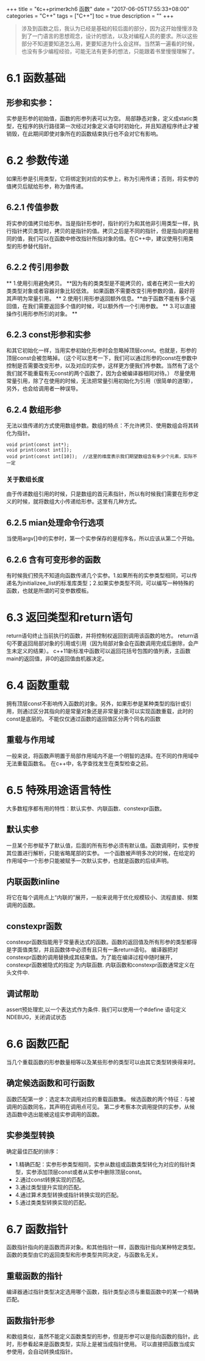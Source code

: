 +++
title = "《c++primer》ch6 函数"
date = "2017-06-05T17:55:33+08:00"
categories = "C++"
tags = ["C++"]
toc = true
description = ""
+++

> 涉及到函数之后，我认为已经是基础的较后面的部分，因为这开始慢慢涉及到了一门语言的思想观念，设计的想法，以及对编程人员的要求。所以这些部分不知道要知道怎么用，更要知道为什么会这样。当然第一遍看的时候，也没有多少编程经验，可能无法有更多的想法，只能跟着书里慢慢理解了。


<!-- more -->
# 6.1 函数基础
## 形参和实参：
实参是形参的初始值，函数的形参列表可以为空。
局部静态对象，定义成static类型，在程序的执行路径第一次经过对象定义语句时初始化，并且知道程序终止才被销毁，在此期间即使对象所在的函数结束执行也不会对它有影响。
# 6.2 参数传递
如果形参是引用类型，它将绑定到对应的实参上，称为引用传递；否则，将实参的值拷贝后赋给形参，称为值传递。
## 6.2.1 传值参数
将实参的值拷贝给形参。当是指针形参时，指针的行为和其他非引用类型一样，执行指针拷贝类型时，拷贝的是指针的值。拷贝之后是不同的指针，但是指向的是相同的值，我们可以在函数中修改指针所指对象的值。在C++中，建议使用引用类型的形参替代指针。
## 6.2.2 传引用参数
** 1.使用引用避免拷贝。 **因为有的类类型是不能拷贝的，或者在拷贝一些大的类类型对象或者容器对象比较低效。
如果函数不需要改变引用参数的值，最好将其声明为常量引用。
** 2.使用引用形参返回额外信息。**由于函数不能有多个返回值，在我们需要返回多个值的时候，可以额外传一个引用参数。
** 3.可以直接操作引用形参所引的对象。 **
## 6.2.3 const形参和实参
和其它初始化一样，当用实参初始化形参时会忽略掉顶层const。也就是，形参的顶层const会被忽略掉。（这个可以思考一下，我们可以通过形参的const在参数中控制是否需要改变形参，以及对应的实参，这样更方便我们传参数。当然有了这个我们就不能重载有无const的两个函数了，因为会被编译器相同对待。）
尽量使用常量引用，除了在使用的时候，无法把常量引用初始化为引用（很简单的道理），另外，也会给调用者一种误导。
## 6.2.4 数组形参
无法以值传递的方式使用数组参数。数组的特点：不允许拷贝、使用数组会将其转化为指针。
```
void print(const int*);
void print(const int[]);
void print(const int[10]);  //这里的维度表示我们期望数组含有多少个元素，实际不一定
```
### 关于数组长度
由于传递数组引用的时候，只是数组的首元素指针，所以有时候我们需要在形参定义的时候，就将数组大小传递给形参。这里有几种方式。
## 6.2.5 mian处理命令行选项
当使用argv[]中的实参时，第一个实参保存的是程序名，所以应该从第二个开始。
## 6.2.6 含有可变形参的函数
有时候我们预先不知道向函数传递几个实参。1.如果所有的实参类型相同，可以传递名为initializee_list的标准库类型；2.如果实参类型不同，可以编写一种特殊的函数，也就是所谓的可变参数模板。
# 6.3 返回类型和return语句
return语句终止当前执行的函数，并将控制权返回到调用该函数的地方。
return语句不要返回局部对象的引用或引用（因为局部对象会在函数调用完成后删除，会产生未定义的结果）。
c++11新标准中函数可以返回花括号包围的值列表，主函数main的返回值，非0的返回值由机器决定。
# 6.4 函数重载
拥有顶层const不影响传入函数的对象。另外，如果形参是某种类型的指针或引用，则通过区分其指向的是常量对象还是非常量对象可以实现函数重载，此时的const是底层的。
不能仅仅通过函数的返回值区分两个同名的函数
## 重载与作用域
一般来说，将函数声明置于局部作用域内不是一个明智的选择。在不同的作用域中无法重载函数名。
在c++中，名字查找发生在类型检查之前。
# 6.5 特殊用途语言特性
大多数程序都有用的特性：默认实参、内联函数、constexpr函数。
## 默认实参
一旦某个形参赋予了默认值，后面的所有形参必须有默认值。函数调用时，实参按其位置进行解析，只能省略尾部的实参。
一个函数被声明多次的时候，在给定的作用域中一个形参只能被赋予一次默认实参，也就是函数的后续声明。
## 内联函数inline
将它在每个调用点上“内联的”展开，一般来说用于优化规模较小、流程直接、频繁调用的函数。
## constexpr函数
constexpr函数指能用于常量表达式的函数。函数的返回值及所有形参的类型都得是字面值类型，并且函数体中必须有且只有一条return语句。
编译器把对constexpr函数的调用替换成其结果值。为了能在编译过程中随时展开，constexpr函数被隐式的指定 为内联函数.
内联函数和constexpr函数通常定义在头文件中.
## 调试帮助
assert预处理宏,以一个表达式作为条件.
我们可以使用一个#define 语句定义NDEBUG，关闭调试状态
# 6.6 函数匹配
当几个重载函数的形参数量相等以及某些形参的类型可以由其它类型转换得来时。
## 确定候选函数和可行函数
函数匹配第一步：选定本次调用对应的重载函数集。
候选函数的两个特征：与被调用的函数同名，其声明在调用点可见。
第二步考察本次调用提供的实参，从候选函数中选出能被这组实参调用的函数。
## 实参类型转换
确定最佳匹配的排序：
* 1.精确匹配：实参形参类型相同，实参从数组或函数类型转化为对应的指针类型，实参添加顶层const或者从实参中删除顶层const。
* 2.通过const转换实现的匹配。
* 3.通过类型提升实现的匹配。
* 4.通过算术类型转换或指针转换实现的匹配。
* 5.通过类类型转换实现的匹配。

# 6.7 函数指针
函数指针指向的是函数而非对象。和其他指针一样，函数指针指向某种特定类型。函数的类型由它的返回类型和形参类型共同决定，与函数名无关。
## 重载函数的指针
编译器通过指针类型决定选用哪个函数，指针类型必须与重载函数中的某一个精确匹配。
## 函数指针形参
和数组类似，虽然不能定义函数类型的形参，但是形参可以是指向函数的指针。此时，形参看起来是函数类型，实际上是被当成指针使用。
可以直接把函数当成实参使用，会自动转换成指针。

